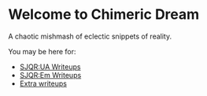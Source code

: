 # Welcome to Chimeric Dream

A chaotic mishmash of eclectic snippets of reality.

You may be here for:

* [SJQR:UA Writeups](./sjqruaw/)
* [SJQR:Em Writeups](./sjqremw/)
* [Extra writeups](./extraw)
